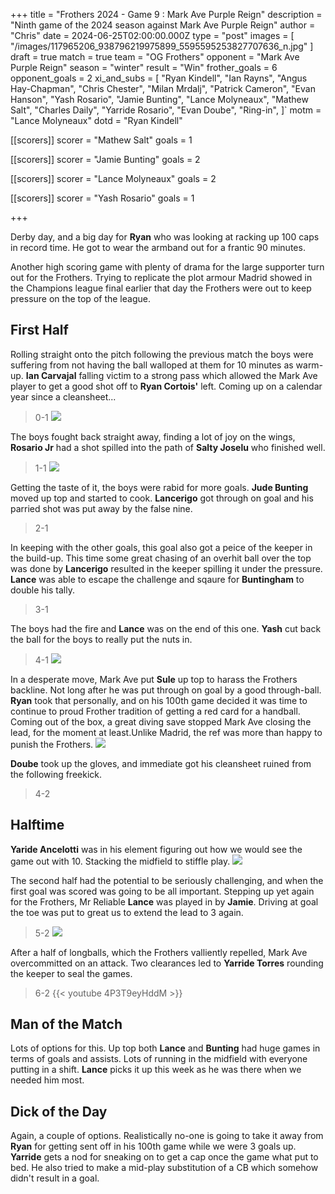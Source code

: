 +++
title = "Frothers 2024 - Game 9 : Mark Ave Purple Reign"
description = "Ninth game of the 2024 season against Mark Ave Purple Reign"
author = "Chris"
date = 2024-06-25T02:00:00.000Z
type = "post"
images = [
  "/images/117965206_938796219975899_5595595253827707636_n.jpg"
]
draft = true
match = true
team = "OG Frothers"
opponent = "Mark Ave Purple Reign"
season = "winter"
result = "Win"
frother_goals = 6
opponent_goals = 2
xi_and_subs = [
  "Ryan Kindell",
  "Ian Rayns",
  "Angus Hay-Chapman",
  "Chris Chester",
  "Milan Mrdalj",
  "Patrick Cameron",
  "Evan Hanson",
  "Yash Rosario",
  "Jamie Bunting",
  "Lance Molyneaux",
  "Mathew Salt",
  "Charles Daily",
  "Yarride Rosario",
  "Evan Doube",
  "Ring-in",
]`
motm = "Lance Molyneaux"
dotd = "Ryan Kindell"


[[scorers]]
scorer = "Mathew Salt"
goals = 1

[[scorers]]
scorer = "Jamie Bunting"
goals = 2

[[scorers]]
scorer = "Lance Molyneaux"
goals = 2

[[scorers]]
scorer = "Yash Rosario"
goals = 1

+++

Derby day, and a big day for **Ryan** who was looking at racking up 100 caps in record time. He got to wear the armband out for a frantic 90 minutes.

Another high scoring game with plenty of drama for the large supporter turn out for the Frothers. Trying to replicate the plot armour Madrid showed in the Champions league final earlier that day the Frothers were out to keep pressure on the top of the league.

## First Half
Rolling straight onto the pitch following the previous match the boys were suffering from not having the ball walloped at them for 10 minutes as warm-up. **Ian Carvajal** falling victim to a strong pass which allowed the Mark Ave player to get a good shot off to **Ryan Cortois'** left. Coming up on a calendar year since a cleansheet...

> 0-1
> ![](https://media.giphy.com/media/cX8mlpd3lvkcg/giphy.gif?cid=790b76118n460ekw0d6sp2baewdscyg5rgoaidxizkec5u20&ep=v1_gifs_search&rid=giphy.gif&ct=g)

The boys fought back straight away, finding a lot of joy on the wings, **Rosario Jr** had a shot spilled into the path of **Salty Joselu** who finished well.

> 1-1
> ![](https://media.giphy.com/media/BZZreqqXzjqYbn1fve/giphy.gif?cid=790b76110oxe965dzn2r3dyo5njlfmgbncaghekxxaklkvew&ep=v1_gifs_search&rid=giphy.gif&ct=g)

Getting the taste of it, the boys were rabid for more goals. **Jude Bunting** moved up top and started to cook. **Lancerigo** got through on goal and his parried shot was put away by the false nine.

> 2-1

In keeping with the other goals, this goal also got a peice of the keeper in the build-up. This time some great chasing of an overhit ball over the top was done by **Lancerigo** resulted in the keeper spilling it under the pressure. **Lance** was able to escape the challenge and sqaure for **Buntingham** to double his tally.

> 3-1

The boys had the fire and **Lance** was on the end of this one. **Yash** cut back the ball for the boys to really put the nuts in.

> 4-1
> ![](https://media.giphy.com/media/l2YWFa6eZTpSA3P8s/giphy.gif?cid=790b7611ps2n5wifle2brmzy439v2pnnvlwnfxw9kf6gi36e&ep=v1_gifs_search&rid=giphy.gif&ct=g)

In a desperate move, Mark Ave put **Sule** up top to harass the Frothers backline. Not long after he was put through on goal by a good through-ball. **Ryan** took that personally, and on his 100th game decided it was time to continue to proud Frother tradition of getting a red card for a handball. Coming out of the box, a great diving save stopped Mark Ave closing the lead, for the moment at least.Unlike Madrid, the ref was more than happy to punish the Frothers.
![](https://media.giphy.com/media/94V2dcJFe9eZSykJdp/giphy.gif?cid=790b76119cdej8y3jvtx7e9bf91cr1g3ie8tdzexjs2ej9da&ep=v1_gifs_search&rid=giphy.gif&ct=g)

**Doube** took up the gloves, and immediate got his cleansheet ruined from the following freekick.

> 4-2

## Halftime

**Yaride Ancelotti** was in his element figuring out how we would see the game out with 10. Stacking the midfield to stiffle play.
![](https://media.giphy.com/media/febzgZfQrdU2ahhyeT/giphy.gif?cid=790b7611jm05a5uo55xkyoaekba3thoxebjmabaz3nakd6bm&ep=v1_gifs_search&rid=giphy.gif&ct=g)

The second half had the potential to be seriously challenging, and when the first goal was scored was going to be all important. Stepping up yet again for the Frothers, Mr Reliable **Lance** was played in by **Jamie**. Driving at goal the toe was put to great us to extend the lead to 3 again.

> 5-2
![](https://media.giphy.com/media/RHIqxkQORgZK52aPyg/giphy.gif?cid=ecf05e47xkdf18jhubzm06sivlhtoy4p6btpmyotnpiouay5&ep=v1_gifs_search&rid=giphy.gif&ct=g)

After a half of longballs, which the Frothers valliently repelled, Mark Ave overcommitted on an attack. Two clearances led to **Yarride Torres** rounding the keeper to seal the games.

> 6-2
> {{< youtube 4P3T9eyHddM >}}

## Man of the Match
Lots of options for this. Up top both **Lance** and **Bunting** had huge games in terms of goals and assists. Lots of running in the midfield with everyone putting in a shift. **Lance** picks it up this week as he was there when we needed him most.

## Dick of the Day
Again, a couple of options. Realistically no-one is going to take it away from **Ryan** for getting sent off in his 100th game while we were 3 goals up. **Yarride** gets a nod for sneaking on to get a cap once the game what put to bed. He also tried to make a mid-play substitution of a CB which somehow didn't result in a goal.